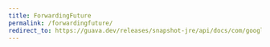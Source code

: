 ```yaml
---
title: ForwardingFuture
permalink: /forwardingfuture/
redirect_to: https://guava.dev/releases/snapshot-jre/api/docs/com/google/common/util/concurrent/ForwardingFuture.html
---
```


